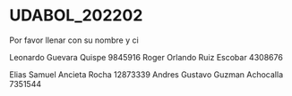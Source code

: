 # UDABOL_202202

Por favor llenar con su nombre y ci

Leonardo Guevara Quispe 9845916
Roger Orlando Ruiz Escobar 4308676

 Elias Samuel Ancieta Rocha 12873339
Andres Gustavo Guzman Achocalla 7351544